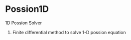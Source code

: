 Possion1D
=========

1D Possion Solver

1. Finite differential method to solve 1-D possion equation
